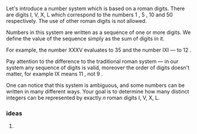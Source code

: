 Let's introduce a number system which is based on a roman digits. There are digits I, V, X, L which correspond to the numbers 1
, 5
, 10
 and 50
 respectively. The use of other roman digits is not allowed.

Numbers in this system are written as a sequence of one or more digits. We define the value of the sequence simply as the sum of digits in it.

For example, the number XXXV evaluates to 35
 and the number IXI — to 12
.

Pay attention to the difference to the traditional roman system — in our system any sequence of digits is valid, moreover the order of digits doesn't matter, for example IX means 11
, not 9
.

One can notice that this system is ambiguous, and some numbers can be written in many different ways. Your goal is to determine how many distinct integers can be represented by exactly 𝑛
 roman digits I, V, X, L.

### ideas
1. 
